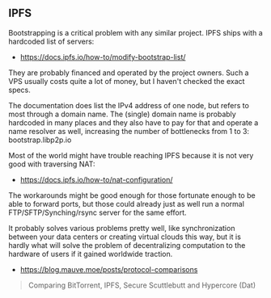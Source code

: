 ## IPFS

Bootstrapping is a critical problem with any similar project. IPFS ships with a hardcoded list of servers:

* https://docs.ipfs.io/how-to/modify-bootstrap-list/

They are probably financed and operated by the project owners. Such a VPS usually costs quite a lot of money, but I haven't checked the exact specs.

The documentation does list the IPv4 address of one node, but refers to most through a domain name. The (single) domain name is probably hardcoded in many places and they also have to pay for that and operate a name resolver as well, increasing the number of bottlenecks from 1 to 3: bootstrap.libp2p.io

Most of the world might have trouble reaching IPFS because it is not very good with traversing NAT:

* https://docs.ipfs.io/how-to/nat-configuration/

The workarounds might be good enough for those fortunate enough to be able to forward ports, but those could already just as well run a normal FTP/SFTP/Synching/rsync server for the same effort.

It probably solves various problems pretty well, like synchronization between your data centers or creating virtual clouds this way, but it is hardly what will solve the problem of decentralizing computation to the hardware of users if it gained worldwide traction.

* https://blog.mauve.moe/posts/protocol-comparisons

> Comparing BitTorrent, IPFS, Secure Scuttlebutt and Hypercore (Dat)
